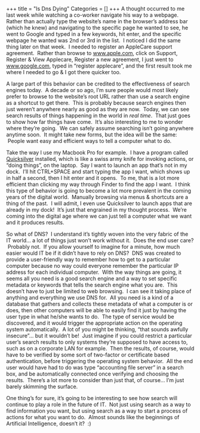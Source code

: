 +++
title = "Is Dns Dying"
Categories = []
+++
A thought occurred to me last week while watching a co-worker navigate his way to a webpage. Rather than actually type the website&#8217;s name in the browser&#8217;s address bar (which he knew) and navigating to the specific page he wanted to see, he went to Google and typed in a few keywords, hit enter, and the specific webpage he wanted was 2nd or 3rd in the list.  I noticed I did the same thing later on that week.  I needed to register an AppleCare support agreement.  Rather than browse to www.apple.com, click on Support, Register & View Applecare, Register a new agreement, I just went to www.google.com, typed in &#8220;register applecare&#8221;, and the first result took me where I needed to go & I got there quicker too.

<!--more-->

A large part of this behavior can be credited to the effectiveness of search engines today.  A decade or so ago, I&#8217;m sure people would most likely prefer to browse to the website&#8217;s root URL rather than use a search engine as a shortcut to get there.  This is probably because search engines then just weren&#8217;t anywhere nearly as good as they are now.  Today, we can see search results of things happening in the world in *real time*.  That just goes to show how far things have come.  It&#8217;s also interesting to me to wonder where they&#8217;re going.  We can safely assume searching isn&#8217;t going anywhere anytime soon.  It might take new forms, but the idea will be the same:  People want easy and efficient ways to tell a computer what to do.

Take the way I use my Macbook Pro for example.  I have a program called <a href="http://www.blacktree.com/" target="_blank">Quicksilver</a> installed, which is like a swiss army knife for invoking actions, or &#8220;doing things&#8221;, on the laptop.  Say I want to launch an app that&#8217;s not in my dock.  I&#8217;ll hit CTRL+SPACE and start typing the app I want, which shows up in half a second, then I hit enter and it opens.  To me, that is a lot more efficient than clicking my way through Finder to find the app I want.  I think this type of behavior is going to become a lot more prevalent in the coming years of the digital world.  Manually browsing via menus & shortcuts are a thing of the past.  I will admit, I even use Quicksilver to launch apps that are already in my dock!  It&#8217;s just that engrained in my thought process.  We&#8217;re coming into the digital age where we can just tell a computer what we want and it produces results.

So what of DNS?  I understand it&#8217;s tightly woven into the very fabric of the IT world&#8230; a lot of things just won&#8217;t work without it.  Does the end user care?  Probably not.  If you allow yourself to imagine for a minute, how much easier would IT be if it didn&#8217;t have to rely on DNS?  DNS was created to provide a user-friendly way to remember how to get to a particular computer because no way could everyone remember the particular IP address for each individual computer.  With the way things are going, it seems all you need is a good search engine and a way to set specific metadata or keywords that tells the search engine what you are.  This doesn&#8217;t have to just be limited to web browsing.  I can see it taking place of anything and everything we use DNS for.  All you need is a kind of a database that gathers and collects these metadata of what a computer is or does, then other computers will be able to easily find it just by having the user type in what he/she wants to do.  The type of service would be discovered, and it would trigger the appropriate action on the operating system automatically.  A lot of you might be thinking, &#8220;that sounds awfully insecure&#8221;&#8230; but it wouldn&#8217;t be!  Just imagine if you could restrict a particular user&#8217;s search results to only systems they&#8217;re supposed to have access to, such as on a corporate LAN for example.  Then the results, of course, would have to be verified by some sort of two-factor or certificate based authentication, before triggering the operating system behavior.  All the end user would have had to do was type &#8220;accounting file server&#8221; in a search box, and be automatically connected once verifying and choosing the results.  There&#8217;s a lot more to consider than just that, of course&#8230; I&#8217;m just barely skimming the surface.

One thing&#8217;s for sure, it&#8217;s going to be interesting to see how search will continue to play a role in the future of IT.  Not just using search as a way to find information you want, but using search as a way to start a process of actions for what you want to do.  Almost sounds like the beginnings of Artificial Intelligence, doesn&#8217;t it?  :)
